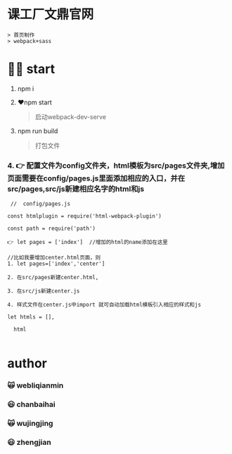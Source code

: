 # 课工厂文鼎官网
    > 首页制作
    > webpack+sass
# 💪🏻 start
1. npm i    

2. ❤️npm start    
    > 启动webpack-dev-serve  

3. npm run build
    > 打包文件
### 4. 👉 配置文件为config文件夹，html模板为src/pages文件夹,增加页面需要在config/pages.js里面添加相应的入口，并在src/pages,src/js新建相应名字的html和js
```  
 //  config/pages.js  
 
const htmlplugin = require('html-webpack-plugin')  

const path = require('path')  

👉 let pages = ['index']  //增加的html的name添加在这里  

//比如我要增加center.html页面，则   
1. let pages=['index','center']   

2. 在src/pages新建center.html,  

3. 在src/js新建center.js   

4. 样式文件在center.js中import 就可自动加载html模板引入相应的样式和js  

let htmls = [],  

  html
  
```
# author  

### 🙀 webliqianmin  
### 😃 chanbaihai
### 🙀 wujingjing
### 😃 zhengjian

